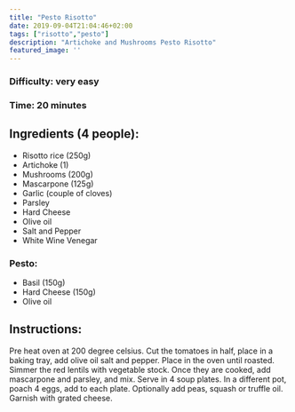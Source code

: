 ```yaml
---
title: "Pesto Risotto"
date: 2019-09-04T21:04:46+02:00
tags: ["risotto","pesto"]
description: "Artichoke and Mushrooms Pesto Risotto"
featured_image: ''
---
```


### Difficulty: very easy
### Time: 20 minutes


## Ingredients (4 people):
- Risotto rice (250g)
- Artichoke (1)
- Mushrooms (200g)
- Mascarpone (125g)
- Garlic (couple of cloves)
- Parsley 
- Hard Cheese
- Olive oil
- Salt and Pepper
- White Wine Venegar

### Pesto:
- Basil (150g)
- Hard Cheese (150g)
- Olive oil


## Instructions:

Pre heat oven at 200 degree celsius. Cut the tomatoes in half, place in a baking tray, add olive oil salt and pepper. Place in the oven until roasted.
Simmer the red lentils with vegetable stock. Once they are cooked, add mascarpone and parsley, and mix. Serve in 4 soup plates.
In a different pot, poach 4 eggs, add to each plate. Optionally add peas, squash or truffle oil. Garnish with grated cheese.


